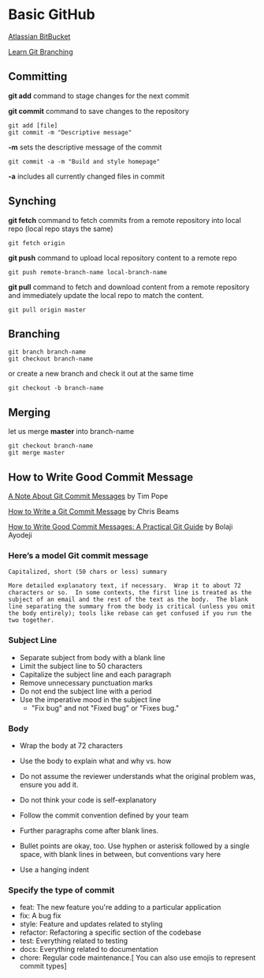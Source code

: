 # Basic GitHub

[Atlassian BitBucket](https://www.atlassian.com/git/tutorials)

[Learn Git Branching](https://learngitbranching.js.org/)

## Committing

**git add** command to stage changes for the next commit

**git commit** command to save changes to the repository

```git
git add [file]
git commit -m "Descriptive message"
```

**-m** sets the descriptive message of the commit

```git
git commit -a -m "Build and style homepage"
```

**-a** includes all currently changed files in commit

## Synching

**git fetch** command to fetch commits from a remote repository into local repo (local repo stays the same)

```git
git fetch origin
```

**git push** command to upload local repository content to a remote repo

```git
git push remote-branch-name local-branch-name
```

**git pull** command to fetch and download content from a remote repository and immediately update the local repo to match the content.

```git
git pull origin master
```

## Branching

```git
git branch branch-name
git checkout branch-name
```

or create a new branch and check it out at the same time

```git
git checkout -b branch-name
```

## Merging

let us merge **master** into branch-name

```git
git checkout branch-name
git merge master
```

## How to Write Good Commit Message

[A Note About Git Commit Messages](https://tbaggery.com/2008/04/19/a-note-about-git-commit-messages.html) by Tim Pope

[How to Write a Git Commit Message](https://chris.beams.io/posts/git-commit/) by Chris Beams

[How to Write Good Commit Messages: A Practical Git Guide](https://www.freecodecamp.org/news/writing-good-commit-messages-a-practical-guide/) by Bolaji Ayodeji

### Here’s a model Git commit message

```git
Capitalized, short (50 chars or less) summary

More detailed explanatory text, if necessary.  Wrap it to about 72 characters or so.  In some contexts, the first line is treated as the subject of an email and the rest of the text as the body.  The blank line separating the summary from the body is critical (unless you omit the body entirely); tools like rebase can get confused if you run the two together.
```

### Subject Line

* Separate subject from body with a blank line
* Limit the subject line to 50 characters
* Capitalize the subject line and each paragraph
* Remove unnecessary punctuation marks
* Do not end the subject line with a period
* Use the imperative mood in the subject line
  * "Fix bug" and not "Fixed bug" or "Fixes bug."

### Body

* Wrap the body at 72 characters
* Use the body to explain what and why vs. how
* Do not assume the reviewer understands what the original problem was, ensure you add it.
* Do not think your code is self-explanatory
* Follow the commit convention defined by your team

* Further paragraphs come after blank lines.
* Bullet points are okay, too. Use hyphen or asterisk followed by a single space, with blank lines in between, but conventions vary here
* Use a hanging indent

### Specify the type of commit

* feat: The new feature you're adding to a particular application
* fix: A bug fix
* style: Feature and updates related to styling
* refactor: Refactoring a specific section of the codebase
* test: Everything related to testing
* docs: Everything related to documentation
* chore: Regular code maintenance.[ You can also use emojis to represent commit types]
